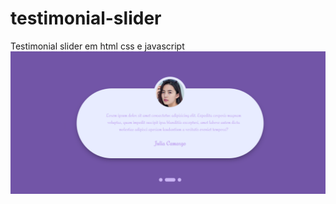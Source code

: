 # testimonial-slider
Testimonial slider em html css e javascript
![Print do projeto](https://github.com/AdelsonMS16/testimonial-slider/blob/main/assets/images/print-do-projeto.png)

